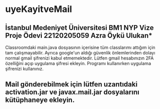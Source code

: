 # uyeKayitveMail
İstanbul Medeniyet Üniversitesi BM1 NYP Vize Proje Ödevi 
22120205059 Azra Öykü Ulukan*
--------------------------------------------------------
Classroomdaki main.java dosyasının içerisine tüm classlarımı attığım için tam çalışmayabilir. Ayrıca google'un aldığı güvenlik önlemlerinden dolayı normal gmail şifrenizi kabul etmemektedir. Lütfen gmail hesabınızın 2FA özelliğini açıp uygulama şifresi ekleyin. Programı kullanırken uygulama şifrenizi kullanınız.

Mail gönderebilmek için lütfen uzantıdaki activation.jar ve javax.mail.jar dosyalarını kütüphaneye ekleyin.
--------------------------------------------------------
